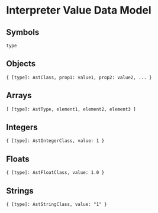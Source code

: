 # Interpreter Value Data Model

## Symbols

    type

## Objects

    { [type]: AstClass, prop1: value1, prop2: value2, ... }

## Arrays

    [ [type]: AstType, element1, element2, element3 ]

## Integers

    { [type]: AstIntegerClass, value: 1 }

## Floats

    { [type]: AstFloatClass, value: 1.0 }

## Strings

    { [type]: AstStringClass, value: "1" }
